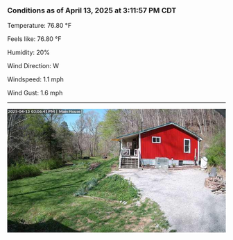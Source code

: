### Conditions as of April 13, 2025 at 3:11:57 PM CDT 

Temperature: 76.80 &deg;F

Feels like: 76.80 &deg;F

Humidity: 20%

Wind Direction: W

Windspeed: 1.1 mph

Wind Gust: 1.6 mph

---

<img src="./images/latest.jpeg"/>

